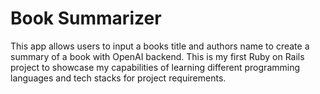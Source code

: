 # Book Summarizer
This app allows users to input a books title and authors name to create a summary of a book with OpenAI backend. This is my first Ruby on Rails project to showcase my capabilities of learning different programming languages and tech stacks for project requirements.

<!--
* Ruby version: 3.2.2

* System dependencies

* Configuration

* Database creation

* Database initialization

* How to run the test suite

* Services (job queues, cache servers, search engines, etc.)

* Deployment instructions

* ...
-->
